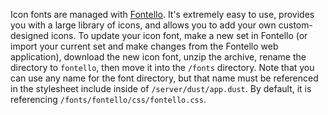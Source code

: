 Icon fonts are managed with [Fontello](http://fontello.com/). It's extremely easy to use, provides you with a large library of icons, and allows you to add your own custom-designed icons. To update your icon font, make a new set in Fontello (or import your current set and make changes from the Fontello web application), download the new icon font, unzip the archive, rename the directory to `fontello`, then move it into the `/fonts` directory. Note that you can use any name for the font directory, but that name must be referenced in the stylesheet include inside of `/server/dust/app.dust`. By default, it is referencing `/fonts/fontello/css/fontello.css`.